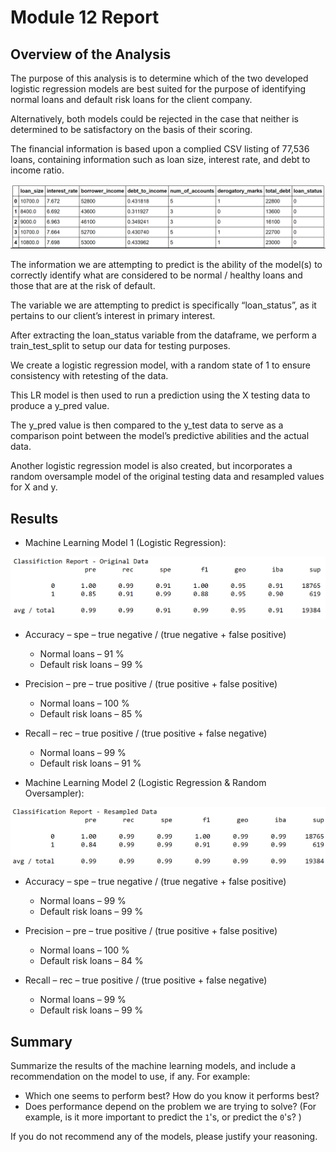 # Module 12 Report

## Overview of the Analysis


The purpose of this analysis is to determine which of the two developed logistic regression models are best suited for the purpose of identifying normal loans and default risk loans for the client company. 

Alternatively, both models could be rejected in the case that neither is determined to be satisfactory on the basis of their scoring.

The financial information is based upon a complied CSV listing of 77,536 loans, containing information such as loan size, interest rate, and debt to income ratio.

![Raw data](Images/raw_data.PNG)

The information we are attempting to predict is the ability of the model(s) to correctly identify what are considered to be normal / healthy loans and those that are at the risk of default.

The variable we are attempting to predict is specifically “loan_status”, as it pertains to our client’s interest in primary interest.

After extracting the loan_status variable from the dataframe, we perform a train_test_split to setup our data for testing purposes.

We create a logistic regression model, with a random state of 1 to ensure consistency with retesting of the data.

This LR model is then used to run a prediction using the X testing data to produce a y_pred value.

The y_pred value is then compared to the y_test data to serve as a comparison point between the model’s predictive abilities and the actual data.

Another logistic regression model is also created, but incorporates a random oversample model of the original testing data and resampled values for X and y.


## Results


* Machine Learning Model 1 (Logistic Regression):

![Classification Report Original](Images/classification_report_original.PNG) 

  * Accuracy – spe – true negative / (true negative + false positive)
    * Normal loans – 91 %
    * Default risk loans – 99 %
  
  * Precision – pre – true positive / (true positive + false positive)
    * Normal loans – 100 %
    * Default risk loans – 85 %
  
  * Recall – rec – true positive / (true positive + false negative)
    * Normal loans – 99 %
    * Default risk loans – 91 %


* Machine Learning Model 2 (Logistic Regression & Random Oversampler):

![Classification Report Resampler](Images/classification_report_resampled.PNG) 

  * Accuracy – spe – true negative / (true negative + false positive)
    * Normal loans – 99 %
    * Default risk loans – 99 %
  
  * Precision – pre – true positive / (true positive + false positive)
    * Normal loans – 100 %
    * Default risk loans – 84 %
  
  * Recall – rec – true positive / (true positive + false negative)
    * Normal loans – 99 %
    * Default risk loans – 99 %

## Summary

Summarize the results of the machine learning models, and include a recommendation on the model to use, if any. For example:
* Which one seems to perform best? How do you know it performs best?
* Does performance depend on the problem we are trying to solve? (For example, is it more important to predict the `1`'s, or predict the `0`'s? )

If you do not recommend any of the models, please justify your reasoning.

